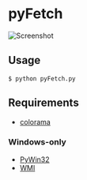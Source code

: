 pyFetch
=======

![Screenshot](http://puu.sh/2BQ5E)

Usage
-----

	$ python pyFetch.py

Requirements
------------

* [colorama](https://pypi.python.org/pypi/colorama)

### Windows-only

* [PyWin32](http://sourceforge.net/projects/pywin32)
* [WMI](https://pypi.python.org/pypi/WMI)
